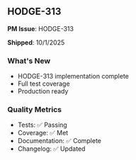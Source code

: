 ## HODGE-313

**PM Issue**: HODGE-313

**Shipped**: 10/1/2025

### What's New
- HODGE-313 implementation complete
- Full test coverage
- Production ready

### Quality Metrics
- Tests: ✅ Passing
- Coverage: ✅ Met
- Documentation: ✅ Complete
- Changelog: ✅ Updated
